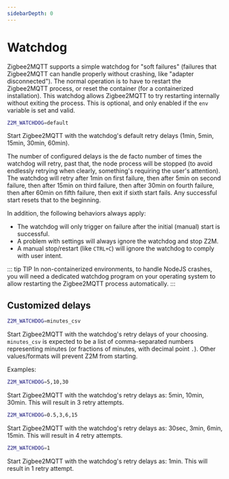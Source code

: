 ```yaml
---
sidebarDepth: 0
---
```


# Watchdog

Zigbee2MQTT supports a simple watchdog for "soft failures" (failures that Zigbee2MQTT can handle properly without crashing, like "adapter disconnected"). The normal operation is to have to restart the Zigbee2MQTT process, or reset the container (for a containerized installation). This watchdog allows Zigbee2MQTT to try restarting internally without exiting the process. This is optional, and only enabled if the `env` variable is set and valid.

```bash
Z2M_WATCHDOG=default
```

Start Zigbee2MQTT with the watchdog's default retry delays (1min, 5min, 15min, 30min, 60min).

The number of configured delays is the de facto number of times the watchdog will retry, past that, the node process will be stopped (to avoid endlessly retrying when clearly, something's requiring the user's attention).
The watchdog will retry after 1min on first failure, then after 5min on second failure, then after 15min on third failure, then after 30min on fourth failure, then after 60min on fifth failure, then exit if sixth start fails. Any successful start resets that to the beginning.

In addition, the following behaviors always apply:

- The watchdog will only trigger on failure after the initial (manual) start is successful.
- A problem with settings will always ignore the watchdog and stop Z2M.
- A manual stop/restart (like `CTRL+C`) will ignore the watchdog to comply with user intent.

::: tip TIP
In non-containerized environments, to handle NodeJS crashes, you will need a dedicated watchdog program on your operating system to allow restarting the Zigbee2MQTT process automatically.
:::

## Customized delays

```bash
Z2M_WATCHDOG=minutes_csv
```

Start Zigbee2MQTT with the watchdog's retry delays of your choosing.
`minutes_csv` is expected to be a list of comma-separated numbers representing minutes (or fractions of minutes, with decimal point `.`). Other values/formats will prevent Z2M from starting.

Examples:

```bash
Z2M_WATCHDOG=5,10,30
```

Start Zigbee2MQTT with the watchdog's retry delays as: 5min, 10min, 30min. This will result in 3 retry attempts.

```bash
Z2M_WATCHDOG=0.5,3,6,15
```

Start Zigbee2MQTT with the watchdog's retry delays as: 30sec, 3min, 6min, 15min. This will result in 4 retry attempts.

```bash
Z2M_WATCHDOG=1
```

Start Zigbee2MQTT with the watchdog's retry delays as: 1min. This will result in 1 retry attempt.
